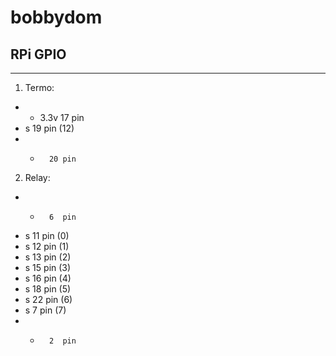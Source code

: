 # bobbydom

## RPi GPIO
---
1. Termo:
  * + 3.3v  17 pin
  * s       19 pin (12)
  * -       20 pin
2. Relay:
  * -       6  pin
  * s       11 pin (0)
  * s       12 pin (1)
  * s       13 pin (2)
  * s       15 pin (3)
  * s       16 pin (4)
  * s       18 pin (5)
  * s       22 pin (6)
  * s       7  pin  (7)
  * +       2  pin